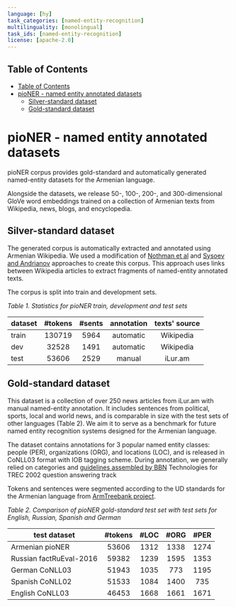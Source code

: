 ```yaml
---
language: [hy]
task_categories: [named-entity-recognition]
multilinguality: [monolingual]
task_ids: [named-entity-recognition]
license: [apache-2.0]
---
```

## Table of Contents
- [Table of Contents](#table-of-contents)
- [pioNER - named entity annotated datasets](#pioNER---named-entity-annotated-datasets)
  - [Silver-standard dataset](#silver-standard-dataset)
  - [Gold-standard dataset](#gold-standard-dataset)



# pioNER - named entity annotated datasets

pioNER corpus provides gold-standard and automatically generated named-entity datasets for the Armenian language.

Alongside the datasets, we release 50-, 100-, 200-, and 300-dimensional GloVe word embeddings trained on a collection of Armenian texts from Wikipedia, news, blogs, and encyclopedia.

## Silver-standard dataset

The generated corpus is automatically extracted and annotated using Armenian Wikipedia. We used a modification of [Nothman et al](https://www.researchgate.net/publication/256660013_Learning_multilingual_named_entity_recognition_from_Wikipedia) and [Sysoev and Andrianov](http://www.dialog-21.ru/media/3433/sysoevaaandrianovia.pdf) approaches to create this corpus. This approach uses links between Wikipedia articles to extract fragments of named-entity annotated texts.

The corpus is split into train and development sets. 

*Table 1. Statistics for pioNER train, development and test sets*

| dataset       | #tokens | #sents | annotation | texts' source |
|-------------|:--------:|:-----:|:--------:|:-----:|
| train    | 130719 |  5964  | automatic | Wikipedia |
| dev | 32528 | 1491 | automatic | Wikipedia |
| test | 53606 | 2529 | manual | iLur.am |

## Gold-standard dataset

This dataset is a collection of over 250 news articles from iLur.am with manual named-entity annotation. It includes sentences from political, sports, local and world news, and is comparable in size with the test sets of other languages (Table 2). 
We aim it to serve as a benchmark for future named entity recognition systems designed for the Armenian language.

The dataset contains annotations for 3 popular named entity classes: 
people (PER), organizations (ORG), and locations (LOC), and is released in CoNLL03 format with IOB tagging scheme. 
During annotation, we generally relied on categories and [guidelines assembled by BBN](https://catalog.ldc.upenn.edu/docs/LDC2005T33/BBN-Types-Subtypes.html) Technologies for TREC 2002 question answering track

Tokens and sentences were segmented according to the UD standards for the Armenian language from [ArmTreebank project](http://armtreebank.yerevann.com/tokenization/process/).

*Table 2. Comparison of pioNER gold-standard test set with test sets for English, Russian, Spanish and German*

| test dataset       | #tokens | #LOC | #ORG | #PER |
|-------------|:--------:|:-----:|:--------:|:-----:|
| Armenian pioNER    | 53606 |  1312  | 1338 | 1274 |
| Russian factRuEval-2016 | 59382 | 1239 | 1595 | 1353 |
| German CoNLL03 | 51943 | 1035 | 773 | 1195 |
| Spanish CoNLL02 | 51533 | 1084 | 1400 | 735 |
| English CoNLL03 | 46453 | 1668 | 1661 | 1671 |